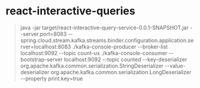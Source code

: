 # react-interactive-queries

> java -jar target/react-interactive-query-service-0.0.1-SNAPSHOT.jar --server.port=8083 --spring.cloud.stream.kafka.streams.binder.configuration.application.server=localhost:8083
> ./kafka-console-producer --broker-list localhost:9092 --topic count-us
> ./kafka-console-consumer      --bootstrap-server localhost:9092      --topic counted     --key-deserializer org.apache.kafka.common.serialization.StringDeserializer    --value-deserializer org.apache.kafka.common.serialization.LongDeserializer         --property print.key=true
